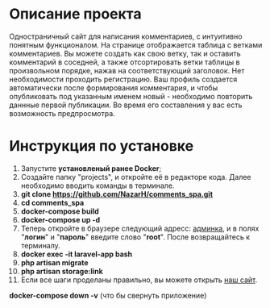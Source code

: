 
# Описание проекта

Одностраничный сайт для написания комментариев, с интуитивно понятным функционалом. На странице отображается таблица с ветками комментариев. Вы можете создать как свою ветку, так и оставить комментарий в соседней, а также отсортировать ветки таблицы в произвольном порядке, нажав на соответствующий заголовок. Нет необходимости проходить регистрацию. Ваш профиль создается автоматически после формирования комментария, и чтобы опубликовать под указанным именем новый - необходимо повторить даннные первой публикации. Во время его составления у вас есть возможность предпросмотра.


# Инструкция по установке

1. Запустите __установленый ранее Docker__;
2. Создайте папку "projects", и откройте её в редакторе кода. Далее необходимо вводить команды в терминале.
3. __git clone https://github.com/NazarH/comments_spa.git__
4. __cd comments_spa__
5. __docker-compose build__
6. __docker-compose up -d__
7. Теперь откройте в браузере следующий адресс: [админка](http://localhost:8000/), и в полях "__логин__" и "__пароль__" введите слово "__root__". После возвращайтесь к терминалу.
8. __docker exec -it laravel-app bash__
9. __php artisan migrate__
10. __php artisan storage:link__
11. Если все шаги проделаны правильно, вы можете открыть [наш сайт](http://localhost:8080/).

__docker-compose down -v__ (что бы свернуть приложение)
